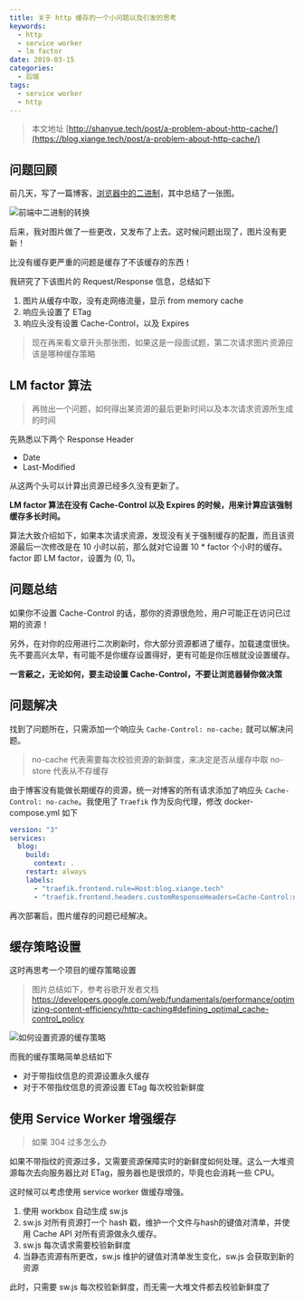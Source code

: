 ```yaml
---
title: 关于 http 缓存的一个小问题以及引发的思考
keywords:
  - http
  - service worker
  - lm factor
date: 2019-03-15
categories:
  - 后端
tags:
  - service worker
  - http
---
```


> 本文地址 [http://shanyue.tech/post/a-problem-about-http-cache/](https://blog.xiange.tech/post/a-problem-about-http-cache/)

## 问题回顾

前几天，写了一篇博客，[浏览器中的二进制](https://blog.xiange.tech/post/binary-in-frontend/)，其中总结了一张图。

<!--more-->

![前端中二进制的转换](https://blog.xiange.tech/post/binary-in-frontend/transform.jpg)

后来，我对图片做了一些更改，又发布了上去。这时候问题出现了，图片没有更新！

比没有缓存更严重的问题是缓存了不该缓存的东西！

我研究了下该图片的 Request/Response 信息，总结如下

1. 图片从缓存中取，没有走网络流量，显示 from memory cache
1. 响应头设置了 ETag 
1. 响应头没有设置 Cache-Control，以及 Expires

> 现在再来看文章开头那张图，如果这是一段面试题，第二次请求图片资源应该是哪种缓存策略

## LM factor 算法

> 再抛出一个问题，如何得出某资源的最后更新时间以及本次请求资源所生成的时间

先熟悉以下两个 Response Header

+ Date
+ Last-Modified

从这两个头可以计算出资源已经多久没有更新了。

**LM factor 算法在没有 Cache-Control 以及 Expires 的时候，用来计算应该强制缓存多长时间。**

算法大致介绍如下，如果本次请求资源，发现没有关于强制缓存的配置，而且该资源最后一次修改是在 10 小时以前，那么就对它设置 10 * factor 个小时的缓存。factor 即 LM factor，设置为 (0, 1)。

## 问题总结

如果你不设置 Cache-Control 的话，那你的资源很危险，用户可能正在访问已过期的资源！

另外，在对你的应用进行二次刷新时，你大部分资源都进了缓存，加载速度很快。先不要高兴太早，有可能不是你缓存设置得好，更有可能是你压根就没设置缓存。

**一言蔽之，无论如何，要主动设置 Cache-Control，不要让浏览器替你做决策**

## 问题解决

找到了问题所在，只需添加一个响应头 `Cache-Control: no-cache;` 就可以解决问题。

> no-cache 代表需要每次校验资源的新鲜度，来决定是否从缓存中取
> no-store 代表从不存缓存

由于博客没有能做长期缓存的资源，统一对博客的所有请求添加了响应头 `Cache-Control: no-cache`。我使用了 `Traefik` 作为反向代理，修改 docker-compose.yml 如下

``` yaml
version: "3"
services:
  blog:
    build:
      context: .
    restart: always
    labels:
      - "traefik.frontend.rule=Host:blog.xiange.tech"
      - "traefik.frontend.headers.customResponseHeaders=Cache-Control:no-cache"
```

再次部署后，图片缓存的问题已经解决。

## 缓存策略设置

这时再思考一个项目的缓存策略设置

> 图片总结如下，参考谷歌开发者文档 https://developers.google.com/web/fundamentals/performance/optimizing-content-efficiency/http-caching#defining_optimal_cache-control_policy

![如何设置资源的缓存策略](https://blog.xiange.tech/post/a-problem-about-http-cache/http-cache-hierarchy.png)

而我的缓存策略简单总结如下

+ 对于带指纹信息的资源设置永久缓存
+ 对于不带指纹信息的资源设置 ETag 每次校验新鲜度

## 使用 Service Worker 增强缓存

> 如果 304 过多怎么办

如果不带指纹的资源过多，又需要资源保障实时的新鲜度如何处理。这么一大堆资源每次去向服务器比对 ETag，服务器也是很烦的，毕竟也会消耗一些 CPU。

这时候可以考虑使用 service worker 做缓存增强。

1. 使用 workbox 自动生成 sw.js
1. sw.js 对所有资源打一个 hash 戳，维护一个文件与hash的键值对清单，并使用 Cache API 对所有资源做永久缓存。
1. sw.js 每次请求需要校验新鲜度
1. 当静态资源有所更改，sw.js 维护的键值对清单发生变化，sw.js 会获取到新的资源

此时，只需要 sw.js 每次校验新鲜度，而无需一大堆文件都去校验新鲜度了

